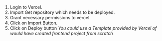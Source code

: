 1. Login to Vercel.
2. Import Get repository which needs to be deployed.
3. Grant necessary permissions to vercel.
4. Click on Import Button.
5. Click on Deploy button 
*You could use a Template provided by Vercel of would have created frontend project from scratch*